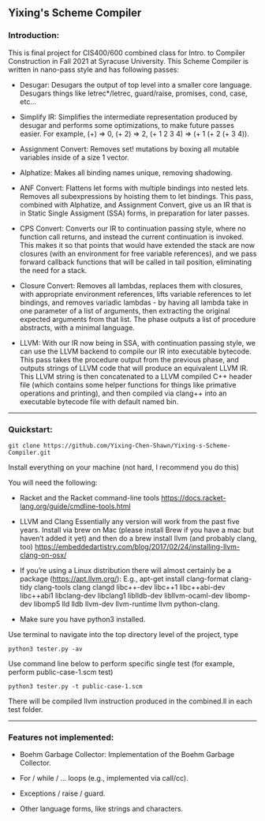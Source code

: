 ## Yixing's Scheme Compiler

### Introduction:
This is final project for CIS400/600 combined class for Intro. to Compiler Construction  in Fall 2021 at Syracuse University.
This Scheme Compiler is written in nano-pass style and has following passes:
+ Desugar: Desugars the output of top level into a smaller core language. Desugars things like letrec*/letrec, guard/raise, promises, cond, case, etc...


+ Simplify IR: Simplifies the intermediate representation produced by desugar and performs some optimizations, to make future passes easier. For example, (+) => 0, (+ 2) => 2, (+ 1 2 3 4) => (+ 1 (+ 2 (+ 3 4)).


+ Assignment Convert: Removes set! mutations by boxing all mutable variables inside of a size 1 vector.


+ Alphatize: Makes all binding names unique, removing shadowing.


+ ANF Convert: Flattens let forms with multiple bindings into nested lets. Removes all subexpressions by hoisting them to let bindings. This pass, combined with Alphatize, and Assignment Convert, give us an IR that is in Static Single Assigment (SSA) forms, in preparation for later passes.


+ CPS Convert: Converts our IR to continuation passing style, where no function call returns, and instead the current continuation is invoked. This makes it so that points that would have extended the stack are now closures (with an environment for free variable references), and we pass forward callback functions that will be called in tail position, eliminating the need for a stack.


+ Closure Convert: Removes all lambdas, replaces them with closures, with appropriate environment references, lifts variable references to let bindings, and removes variadic lambdas - by having all lambda take in one parameter of a list of arguments, then extracting the original expected arguments from that list. The phase outputs a list of procedure abstracts, with a minimal language.


+ LLVM: With our IR now being in SSA, with continuation passing style, we can use the LLVM backend to compile our IR into executable bytecode. This pass takes the procedure output from the previous phase, and outputs strings of LLVM code that will produce an equivalent LLVM IR. This LLVM string is then concatenated to a LLVM compiled C++ header file (which contains some helper functions for things like primative operations and printing), and then compiled via clang++ into an executable bytecode file with default named bin.
---
### Quickstart:
```text
git clone https://github.com/Yixing-Chen-Shawn/Yixing-s-Scheme-Compiler.git
```
Install everything on your machine (not hard, I recommend you do this)


You will need the following:


+ Racket and the Racket command-line tools
https://docs.racket-lang.org/guide/cmdline-tools.html


+ LLVM and Clang
Essentially any version will work from the past five years. Install via brew on Mac (please install Brew if you have a mac but haven’t added it yet) and then do a brew install llvm (and probably clang, too)
https://embeddedartistry.com/blog/2017/02/24/installing-llvm-clang-on-osx/


+ If you’re using a Linux distribution there will almost certainly be a package (https://apt.llvm.org/):
E.g., apt-get install clang-format clang-tidy clang-tools clang clangd libc++-dev libc++1 libc++abi-dev libc++abi1 libclang-dev libclang1 liblldb-dev libllvm-ocaml-dev libomp-dev libomp5 lld lldb llvm-dev llvm-runtime llvm python-clang.


+ Make sure you have python3 installed.

Use terminal to navigate into the top directory level of the project, type
```text
python3 tester.py -av
```
Use command line below to perform specific single test (for example, perform public-case-1.scm test)
```text
python3 tester.py -t public-case-1.scm
```

There will be compiled llvm instruction produced in the combined.ll in each test folder. 

---
### Features not implemented:
+ Boehm Garbage Collector:
  Implementation of the Boehm Garbage Collector.


+ For / while / ... loops (e.g., implemented via call/cc).


+ Exceptions / raise / guard.


+ Other language forms, like strings and characters. 


